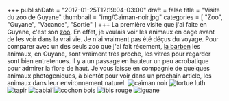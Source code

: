 +++
publishDate = "2017-01-25T12:19:04-03:00"
draft = false
title = "Visite du zoo de Guyane"
thumbnail = "img/Caïman-noir.jpg"
categories = [ "Zoo", "Guyane", "Vacance", "Sortie" ]
+++
La première visite que j'ai faite en Guyane, c'est son [zoo](http://www.zoodeguyane.com/). En effet, 
je voulais voir les animaux en cage avant de les voir dans la vrai vie.
Je n'ai vraiment pas été déçus du voyage.
Pour comparer avec un des seuls zoo que j'ai fait récement, 
[la barben](https://www.parcanimalierlabarben.com/) les animaux, en Guyane, sont vraiment très proche, 
les vitres pour regarder sont bien entretenues.
Il y a un passage en hauteur un peu acrobatique pour admirer la flore de haut.
Je vous laisse en compagnie de quelques animaux photogeniques, à bientôt pour voir dans un prochain article,
les animaux dans leur environnement naturel.
![caïman noir](/blog/img/Caïman-noir.jpg)
![tortue luth](/blog/img/tortue-luth.jpg)
![tapir](/blog/img/Tapir.jpg)
![cabiaï](/blog/img/Cabiaï.jpg)
![cochon bois](/blog/img/cochon-bois.jpg)
![ibis rouge](/blog/img/Ibis-rouge.jpg)
![iguane](/blog/img/iguane.jpg)

